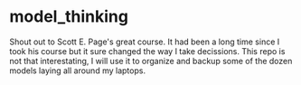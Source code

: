 # model_thinking
Shout out to Scott E. Page's great course. It had been a long time since I took his course but it sure changed the way I take decissions. This repo is not that interestating, I will use it to organize and backup some of the dozen models laying all around my laptops.
